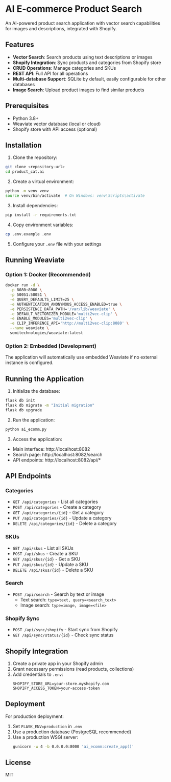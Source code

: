 # AI E-commerce Product Search

An AI-powered product search application with vector search capabilities for images and descriptions, integrated with Shopify.

## Features

- **Vector Search**: Search products using text descriptions or images
- **Shopify Integration**: Sync products and categories from Shopify store
- **CRUD Operations**: Manage categories and SKUs
- **REST API**: Full API for all operations
- **Multi-database Support**: SQLite by default, easily configurable for other databases
- **Image Search**: Upload product images to find similar products

## Prerequisites

- Python 3.8+
- Weaviate vector database (local or cloud)
- Shopify store with API access (optional)

## Installation

1. Clone the repository:
```bash
git clone <repository-url>
cd product_cat.ai
```

2. Create a virtual environment:
```bash
python -m venv venv
source venv/bin/activate  # On Windows: venv\Scripts\activate
```

3. Install dependencies:
```bash
pip install -r requirements.txt
```

4. Copy environment variables:
```bash
cp .env.example .env
```

5. Configure your `.env` file with your settings

## Running Weaviate

### Option 1: Docker (Recommended)
```bash
docker run -d \
  -p 8080:8080 \
  -p 50051:50051 \
  -e QUERY_DEFAULTS_LIMIT=25 \
  -e AUTHENTICATION_ANONYMOUS_ACCESS_ENABLED=true \
  -e PERSISTENCE_DATA_PATH='/var/lib/weaviate' \
  -e DEFAULT_VECTORIZER_MODULE='multi2vec-clip' \
  -e ENABLE_MODULES='multi2vec-clip' \
  -e CLIP_INFERENCE_API='http://multi2vec-clip:8080' \
  --name weaviate \
  semitechnologies/weaviate:latest
```

### Option 2: Embedded (Development)
The application will automatically use embedded Weaviate if no external instance is configured.

## Running the Application

1. Initialize the database:
```bash
flask db init
flask db migrate -m "Initial migration"
flask db upgrade
```

2. Run the application:
```bash
python ai_ecomm.py
```

3. Access the application:
- Main interface: http://localhost:8082
- Search page: http://localhost:8082/search
- API endpoints: http://localhost:8082/api/*

## API Endpoints

### Categories
- `GET /api/categories` - List all categories
- `POST /api/categories` - Create a category
- `GET /api/categories/{id}` - Get a category
- `PUT /api/categories/{id}` - Update a category
- `DELETE /api/categories/{id}` - Delete a category

### SKUs
- `GET /api/skus` - List all SKUs
- `POST /api/skus` - Create a SKU
- `GET /api/skus/{id}` - Get a SKU
- `PUT /api/skus/{id}` - Update a SKU
- `DELETE /api/skus/{id}` - Delete a SKU

### Search
- `POST /api/search` - Search by text or image
  - Text search: `type=text, query=<search_text>`
  - Image search: `type=image, image=<file>`

### Shopify Sync
- `POST /api/sync/shopify` - Start sync from Shopify
- `GET /api/sync/status/{id}` - Check sync status

## Shopify Integration

1. Create a private app in your Shopify admin
2. Grant necessary permissions (read products, collections)
3. Add credentials to `.env`:
   ```
   SHOPIFY_STORE_URL=your-store.myshopify.com
   SHOPIFY_ACCESS_TOKEN=your-access-token
   ```

## Deployment

For production deployment:

1. Set `FLASK_ENV=production` in `.env`
2. Use a production database (PostgreSQL recommended)
3. Use a production WSGI server:
   ```bash
   gunicorn -w 4 -b 0.0.0.0:8000 'ai_ecomm:create_app()'
   ```

## License

MIT
